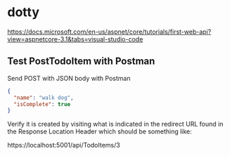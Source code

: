 # dotty

https://docs.microsoft.com/en-us/aspnet/core/tutorials/first-web-api?view=aspnetcore-3.1&tabs=visual-studio-code

## Test PostTodoItem with Postman

Send POST with JSON body with Postman

```json
{
  "name": "walk dog",
  "isComplete": true
}
```

Verify it is created by visiting what is indicated in the redirect URL found
in the Response Location Header which should be something like:

https://localhost:5001/api/TodoItems/3
